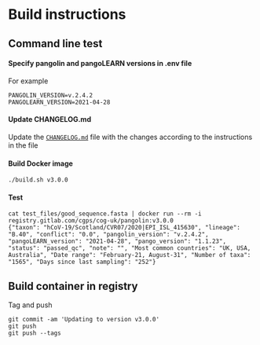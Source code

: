 # Build instructions

## Command line test

#### Specify pangolin and pangoLEARN versions in .env file

For example
```
PANGOLIN_VERSION=v.2.4.2
PANGOLEARN_VERSION=2021-04-28
```

#### Update CHANGELOG.md 

Update the [`CHANGELOG.md`](CHANGELOG.md) file with the changes according to the instructions in the file

#### Build Docker image

```
./build.sh v3.0.0
```

#### Test

```
cat test_files/good_sequence.fasta | docker run --rm -i registry.gitlab.com/cgps/cog-uk/pangolin:v3.0.0
{"taxon": "hCoV-19/Scotland/CVR07/2020|EPI_ISL_415630", "lineage": "B.40", "conflict": "0.0", "pangolin_version": "v.2.4.2", "pangoLEARN_version": "2021-04-28", "pango_version": "1.1.23", "status": "passed_qc", "note": "", "Most common countries": "UK, USA, Australia", "Date range": "February-21, August-31", "Number of taxa": "1565", "Days since last sampling": "252"}
```
## Build container in registry
Tag and push
```
git commit -am 'Updating to version v3.0.0'
git push
git push --tags
```